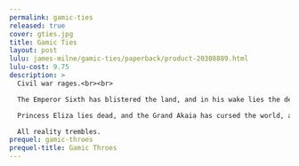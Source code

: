 ```yaml
---
permalink: gamic-ties
released: true
cover: gties.jpg
title: Gamic Ties
layout: post
lulu: james-milne/gamic-ties/paperback/product-20308889.html
lulu-cost: 9.75
description: >
  Civil war rages.<br><br>

  The Emperor Sixth has blistered the land, and in his wake lies the dead.<br><br>

  Princess Eliza lies dead, and the Grand Akaia has cursed the world, and the true heir to the throne, Thorn, lies in a coma, frozen in an impregnable fortress, whilst the Emperor moves against the Twice-Blind University.<br><br>

  All reality trembles.
prequel: gamic-throes
prequel-title: Gamic Throes
---
```

